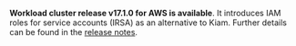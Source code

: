 **Workload cluster release v17.1.0 for AWS is available**. It introduces IAM roles for service accounts (IRSA) as an alternative to Kiam. Further details can be found in the [release notes](https://docs.giantswarm.io/changes/workload-cluster-releases-aws/releases/aws-v17.1.0/).
